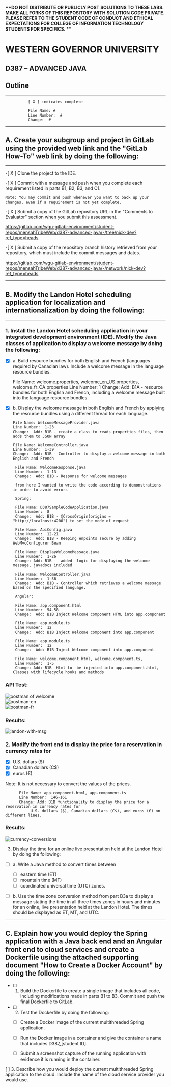 <strong> **DO NOT DISTRIBUTE OR PUBLICLY POST SOLUTIONS TO THESE LABS. MAKE ALL FORKS OF THIS REPOSITORY WITH SOLUTION CODE PRIVATE. PLEASE REFER TO THE STUDENT CODE OF CONDUCT AND ETHICAL EXPECTATIONS FOR COLLEGE OF INFORMATION TECHNOLOGY STUDENTS FOR SPECIFICS. ** </strong>

# WESTERN GOVERNOR UNIVERSITY 
## D387 – ADVANCED JAVA

## Outline

<hr/>

              [ X ] indicates complete

              File Name: #
              Line Number:  #
              Change:  #

<hr/>

##  A.  Create your subgroup and project in GitLab using the provided web link and the "GitLab How-To" web link by doing the following:

<hr/>

 -[ X ]  Clone the project to the IDE.

 -[ X ]   Commit with a message and push when you complete each requirement listed in parts B1, B2, B3, and C1.


    Note: You may commit and push whenever you want to back up your changes, even if a requirement is not yet complete.


-[ X ]   Submit a copy of the GitLab repository URL in the "Comments to Evaluator" section when you submit this assessment.

https://gitlab.com/wgu-gitlab-environment/student-repos/mensahTribeWeb/d387-advanced-java/-/tree/nick-dev?ref_type=heads

-[ X ]   Submit a copy of the repository branch history retrieved from your repository, which must include the commit messages and dates.

https://gitlab.com/wgu-gitlab-environment/student-repos/mensahTribeWeb/d387-advanced-java/-/network/nick-dev?ref_type=heads

<hr/>

## B.  Modify the Landon Hotel scheduling application for localization and internationalization by doing the following:

<hr/>

### 1.   Install the Landon Hotel scheduling application in your integrated development environment (IDE). Modify the Java classes of application to display a welcome message by doing the following:



  - [X] a.  Build resource bundles for both English and French (languages required by Canadian law). Include a welcome message in the language resource bundles.
 
      File Name: welcome.properties, welcome_en_US.properties, welcome_fr_CA.properties
      Line Number:  1
      Change: Add: B1A - resource bundles for both English and French, including a welcome message built into the language resource bundles.

- [X]    b.  Display the welcome message in both English and French by applying the resource bundles using a different thread for each language.

         File Name: WelcomeMessageProvider.java
         Line Number:  1-23
         Change:  Add: B1B - create a class to reads properties files, then adds them to JSON array

         File Name: WelcomeController.java
         Line Number:  1-39
         Change:  Add: B1B - Controller to display a welcome message in both English and French 

          File Name: WelcomeResponse.java
          Line Number:  1-13
          Change:  Add: B1B - Response for welcome messages

          from here I wanted to write the code according to demonstrations in order to avoid errors
          
          Spring: 

          File Name: D387SampleCodeApplication.java
          Line Number:  8
          Change:  Add: B1B - @CrossOrigin(origins = "http://localhost:4200") to set the mode of request

          File Name: ApiConfig.java
          Line Number:  12-21
          Change:  Add: B1B - Keeping enpoints secure by adding WebMvcConfigurer Bean

          File Name: DisplayWelcomeMessage.java
          Line Number:  1-26
          Change: Add: B1B -  added  logic for displaying the welcome message, javadocs included 

          File Name: WelcomeController.java
          Line Number:  1-36
          Change:  Add: B1B - Controller which retrieves a welcome message based on the specified language. 

          Angular:

          File Name: app.component.html
          Line Number:  54-58
          Change:  Add: B1B Inject Welcome component HTML into app.component

          File Name: app.module.ts
          Line Number:  12
          Change:  Add: B1B Inject Welcome component into app.component 

          File Name: app.module.ts
          Line Number:  12
          Change:  Add: B1B Inject Welcome component into app.component

          File Name: welcome.component.html, welcome.component.ts,
          Line Number:  1-5
          Change: Add: B1B  Html to  be injected into app.component.html, Classes with lifecycle hooks and methods




### API Test:

<img src="src/main/resources/static/assets/images/readme-img/postman-welcome.png" alt="postman of welcome"/>

<br>
<img src="src/main/resources/static/assets/images/hotel/welcome/en-msg-postman.png" alt="postman-en"/>

<br>
<img src="src/main/resources/static/assets/images/hotel/welcome/fr-msg-postman.png" alt="postman-fr"/>
<br>

### Results:
<img src="src/main/resources/static/assets/images/hotel/welcome/landon-with-welcome-msg.png" alt="landon-with-msg"/>

<br>

### 2.  Modify the front end to display the price for a reservation in currency rates for 

-[X]  U.S. dollars ($)
-[X]  Canadian dollars (C$)
-[X]  euros (€) 

Note: It is not necessary to convert the values of the prices.

          File Name: app.component.html, app.component.ts
          Line Number:  146-161
          Change: Add: B1B functionality to display the price for a reservation in currency rates for 
               U.S. dollars ($), Canadian dollars (C$), and euros (€) on different lines. 
### Results:
<img src="src/main/resources/static/assets/images/hotel/currency/currency-conversion.png" alt="currency-conversions"/>

3.  Display the time for an online live presentation held at the Landon Hotel by doing the following:

-[ ] a.  Write a Java method to convert times between

  -[ ] eastern time (ET)
  -[ ] mountain time (MT) 
  -[ ] coordinated universal time (UTC) zones.

-[ ] b.  Use the time zone conversion method from part B3a to display a message stating the time in all three times zones in hours and minutes for an online, live presentation held at the Landon Hotel. The times should be displayed as ET, MT, and UTC.


<hr/>

## C.  Explain how you would deploy the Spring application with a Java back end and an Angular front end to cloud services and create a Dockerfile using the attached supporting document "How to Create a Docker Account" by doing the following:

-[ ] 1. Build the Dockerfile to create a single image that includes all code, including modifications made in parts B1 to B3. Commit and push the final Dockerfile to GitLab.

-[ ] 2.  Test the Dockerfile by doing the following:

  -[ ] Create a Docker image of the current multithreaded Spring application.

  -[ ]  Run the Docker image in a container and give the container a name that includes D387_[student ID].

  -[ ] Submit a screenshot capture of the running application with evidence it is running in the container.

[  ] 3.  Describe how you would deploy the current multithreaded Spring application to the cloud. Include the name of the cloud service provider you would use.
